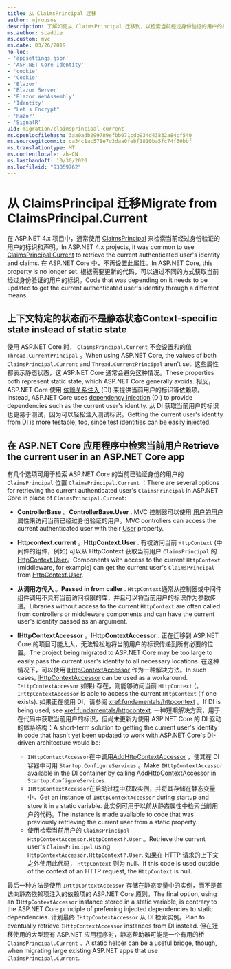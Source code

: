 ```yaml
---
title: 从 ClaimsPrincipal 迁移
author: mjrousos
description: 了解如何从 ClaimsPrincipal 迁移到，以检索当前经过身份验证的用户的标识和 ASP.NET Core 中的声明。
ms.author: scaddie
ms.custom: mvc
ms.date: 03/26/2019
no-loc:
- 'appsettings.json'
- 'ASP.NET Core Identity'
- 'cookie'
- 'Cookie'
- 'Blazor'
- 'Blazor Server'
- 'Blazor WebAssembly'
- 'Identity'
- "Let's Encrypt"
- 'Razor'
- 'SignalR'
uid: migration/claimsprincipal-current
ms.openlocfilehash: 3aa0adb299789efbb071cdb934d43832a84cf540
ms.sourcegitcommit: ca34c1ac578e7d3daa0febf1810ba5fc74f60bbf
ms.translationtype: MT
ms.contentlocale: zh-CN
ms.lasthandoff: 10/30/2020
ms.locfileid: "93059762"
---
```

# <a name="migrate-from-claimsprincipalcurrent"></a><span data-ttu-id="a23c8-103">从 ClaimsPrincipal 迁移</span><span class="sxs-lookup"><span data-stu-id="a23c8-103">Migrate from ClaimsPrincipal.Current</span></span>

<span data-ttu-id="a23c8-104">在 ASP.NET 4.x 项目中，通常使用 [ClaimsPrincipal](/dotnet/api/system.security.claims.claimsprincipal.current) 来检索当前经过身份验证的用户的标识和声明。</span><span class="sxs-lookup"><span data-stu-id="a23c8-104">In ASP.NET 4.x projects, it was common to use [ClaimsPrincipal.Current](/dotnet/api/system.security.claims.claimsprincipal.current) to retrieve the current authenticated user's identity and claims.</span></span> <span data-ttu-id="a23c8-105">在 ASP.NET Core 中，不再设置此属性。</span><span class="sxs-lookup"><span data-stu-id="a23c8-105">In ASP.NET Core, this property is no longer set.</span></span> <span data-ttu-id="a23c8-106">根据需要更新的代码，可以通过不同的方式获取当前经过身份验证的用户的标识。</span><span class="sxs-lookup"><span data-stu-id="a23c8-106">Code that was depending on it needs to be updated to get the current authenticated user's identity through a different means.</span></span>

## <a name="context-specific-state-instead-of-static-state"></a><span data-ttu-id="a23c8-107">上下文特定的状态而不是静态状态</span><span class="sxs-lookup"><span data-stu-id="a23c8-107">Context-specific state instead of static state</span></span>

<span data-ttu-id="a23c8-108">使用 ASP.NET Core 时， `ClaimsPrincipal.Current` 不会设置和的值 `Thread.CurrentPrincipal` 。</span><span class="sxs-lookup"><span data-stu-id="a23c8-108">When using ASP.NET Core, the values of both `ClaimsPrincipal.Current` and `Thread.CurrentPrincipal` aren't set.</span></span> <span data-ttu-id="a23c8-109">这些属性都表示静态状态，这 ASP.NET Core 通常会避免这种情况。</span><span class="sxs-lookup"><span data-stu-id="a23c8-109">These properties both represent static state, which ASP.NET Core generally avoids.</span></span> <span data-ttu-id="a23c8-110">相反，ASP.NET Core 使用 [依赖关系注入](xref:fundamentals/dependency-injection) (DI) 来提供当前用户的标识等依赖项。</span><span class="sxs-lookup"><span data-stu-id="a23c8-110">Instead, ASP.NET Core uses [dependency injection](xref:fundamentals/dependency-injection) (DI) to provide dependencies such as the current user's identity.</span></span> <span data-ttu-id="a23c8-111">从 DI 获取当前用户的标识也更易于测试，因为可以轻松注入测试标识。</span><span class="sxs-lookup"><span data-stu-id="a23c8-111">Getting the current user's identity from DI is more testable, too, since test identities can be easily injected.</span></span>

## <a name="retrieve-the-current-user-in-an-aspnet-core-app"></a><span data-ttu-id="a23c8-112">在 ASP.NET Core 应用程序中检索当前用户</span><span class="sxs-lookup"><span data-stu-id="a23c8-112">Retrieve the current user in an ASP.NET Core app</span></span>

<span data-ttu-id="a23c8-113">有几个选项可用于检索 ASP.NET Core 的当前已验证身份的用户的 `ClaimsPrincipal` 位置 `ClaimsPrincipal.Current` ：</span><span class="sxs-lookup"><span data-stu-id="a23c8-113">There are several options for retrieving the current authenticated user's `ClaimsPrincipal` in ASP.NET Core in place of `ClaimsPrincipal.Current`:</span></span>

* <span data-ttu-id="a23c8-114">**ControllerBase** 。</span><span class="sxs-lookup"><span data-stu-id="a23c8-114">**ControllerBase.User** .</span></span> <span data-ttu-id="a23c8-115">MVC 控制器可以使用 [用户的用户](/dotnet/api/microsoft.aspnetcore.mvc.controllerbase.user) 属性来访问当前已经过身份验证的用户。</span><span class="sxs-lookup"><span data-stu-id="a23c8-115">MVC controllers can access the current authenticated user with their [User](/dotnet/api/microsoft.aspnetcore.mvc.controllerbase.user) property.</span></span>
* <span data-ttu-id="a23c8-116">**Httpcontext.current** 。</span><span class="sxs-lookup"><span data-stu-id="a23c8-116">**HttpContext.User** .</span></span> <span data-ttu-id="a23c8-117">有权访问当前 `HttpContext` (中间件的组件，例如) 可以从 HttpContext 获取当前用户 `ClaimsPrincipal` 的[HttpContext.User](/dotnet/api/microsoft.aspnetcore.http.httpcontext.user)。</span><span class="sxs-lookup"><span data-stu-id="a23c8-117">Components with access to the current `HttpContext` (middleware, for example) can get the current user's `ClaimsPrincipal` from [HttpContext.User](/dotnet/api/microsoft.aspnetcore.http.httpcontext.user).</span></span>
* <span data-ttu-id="a23c8-118">**从调用方传入** 。</span><span class="sxs-lookup"><span data-stu-id="a23c8-118">**Passed in from caller** .</span></span> <span data-ttu-id="a23c8-119">`HttpContext`通常从控制器或中间件组件调用不具有当前访问权限的库，并且可以将当前用户的标识作为参数传递。</span><span class="sxs-lookup"><span data-stu-id="a23c8-119">Libraries without access to the current `HttpContext` are often called from controllers or middleware components and can have the current user's identity passed as an argument.</span></span>
* <span data-ttu-id="a23c8-120">**IHttpContextAccessor** 。</span><span class="sxs-lookup"><span data-stu-id="a23c8-120">**IHttpContextAccessor** .</span></span> <span data-ttu-id="a23c8-121">正在迁移到 ASP.NET Core 的项目可能太大，无法轻松地将当前用户的标识传递到所有必要的位置。</span><span class="sxs-lookup"><span data-stu-id="a23c8-121">The project being migrated to ASP.NET Core may be too large to easily pass the current user's identity to all necessary locations.</span></span> <span data-ttu-id="a23c8-122">在这种情况下，可以使用 [IHttpContextAccessor](/dotnet/api/microsoft.aspnetcore.http.ihttpcontextaccessor) 作为一种解决方法。</span><span class="sxs-lookup"><span data-stu-id="a23c8-122">In such cases, [IHttpContextAccessor](/dotnet/api/microsoft.aspnetcore.http.ihttpcontextaccessor) can be used as a workaround.</span></span> <span data-ttu-id="a23c8-123">`IHttpContextAccessor` 如果) 存在，则能够访问当前 `HttpContext` (。</span><span class="sxs-lookup"><span data-stu-id="a23c8-123">`IHttpContextAccessor` is able to access the current `HttpContext` (if one exists).</span></span> <span data-ttu-id="a23c8-124">如果正在使用 DI，请参阅 <xref:fundamentals/httpcontext> 。</span><span class="sxs-lookup"><span data-stu-id="a23c8-124">If DI is being used, see <xref:fundamentals/httpcontext>.</span></span> <span data-ttu-id="a23c8-125">一种短期解决方案，用于在代码中获取当前用户的标识，但尚未更新为使用 ASP.NET Core 的 DI 驱动的体系结构：</span><span class="sxs-lookup"><span data-stu-id="a23c8-125">A short-term solution to getting the current user's identity in code that hasn't yet been updated to work with ASP.NET Core's DI-driven architecture would be:</span></span>

  * <span data-ttu-id="a23c8-126">`IHttpContextAccessor`在中调用[AddHttpContextAccessor](https://github.com/aspnet/Hosting/issues/793) ，使其在 DI 容器中可用 `Startup.ConfigureServices` 。</span><span class="sxs-lookup"><span data-stu-id="a23c8-126">Make `IHttpContextAccessor` available in the DI container by calling [AddHttpContextAccessor](https://github.com/aspnet/Hosting/issues/793) in `Startup.ConfigureServices`.</span></span>
  * <span data-ttu-id="a23c8-127">`IHttpContextAccessor`在启动过程中获取实例，并将其存储在静态变量中。</span><span class="sxs-lookup"><span data-stu-id="a23c8-127">Get an instance of `IHttpContextAccessor` during startup and store it in a static variable.</span></span> <span data-ttu-id="a23c8-128">此实例可用于以前从静态属性中检索当前用户的代码。</span><span class="sxs-lookup"><span data-stu-id="a23c8-128">The instance is made available to code that was previously retrieving the current user from a static property.</span></span>
  * <span data-ttu-id="a23c8-129">使用检索当前用户的 `ClaimsPrincipal` `HttpContextAccessor.HttpContext?.User` 。</span><span class="sxs-lookup"><span data-stu-id="a23c8-129">Retrieve the current user's `ClaimsPrincipal` using `HttpContextAccessor.HttpContext?.User`.</span></span> <span data-ttu-id="a23c8-130">如果在 HTTP 请求的上下文之外使用此代码， `HttpContext` 则为 null。</span><span class="sxs-lookup"><span data-stu-id="a23c8-130">If this code is used outside of the context of an HTTP request, the `HttpContext` is null.</span></span>

<span data-ttu-id="a23c8-131">最后一种方法是使用 `IHttpContextAccessor` 存储在静态变量中的实例，而不是首选向静态依赖项注入的依赖项的 ASP.NET Core 原则。</span><span class="sxs-lookup"><span data-stu-id="a23c8-131">The final option, using an `IHttpContextAccessor` instance stored in a static variable, is contrary to the ASP.NET Core principle of preferring injected dependencies to static dependencies.</span></span> <span data-ttu-id="a23c8-132">计划最终 `IHttpContextAccessor` 从 DI 检索实例。</span><span class="sxs-lookup"><span data-stu-id="a23c8-132">Plan to eventually retrieve `IHttpContextAccessor` instances from DI instead.</span></span> <span data-ttu-id="a23c8-133">但在迁移使用的大型现有 ASP.NET 应用程序时，静态帮助器可能是一个有用的桥 `ClaimsPrincipal.Current` 。</span><span class="sxs-lookup"><span data-stu-id="a23c8-133">A static helper can be a useful bridge, though, when migrating large existing ASP.NET apps that use `ClaimsPrincipal.Current`.</span></span>
